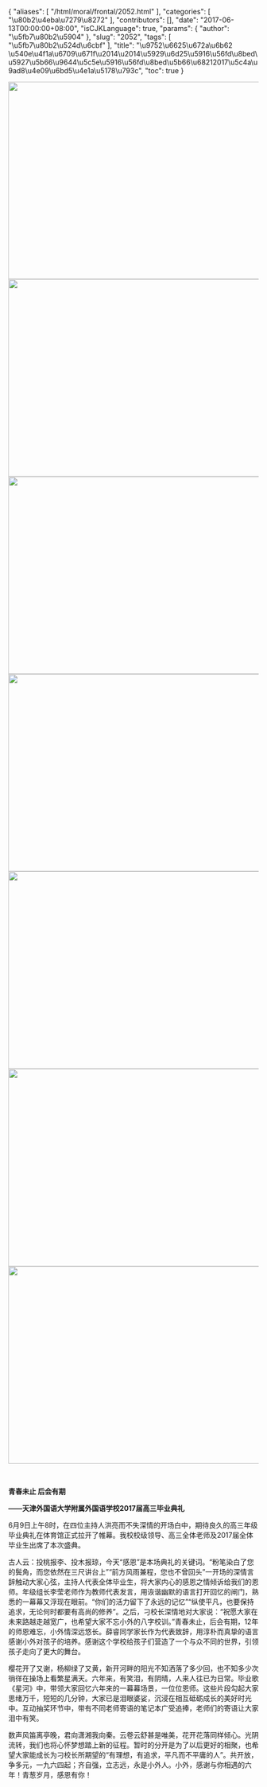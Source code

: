 {
    "aliases": [
        "/html/moral/frontal/2052.html"
    ],
    "categories": [
        "\u80b2\u4eba\u7279\u8272"
    ],
    "contributors": [],
    "date": "2017-06-13T00:00:00+08:00",
    "isCJKLanguage": true,
    "params": {
        "author": "\u5fb7\u80b2\u5904"
    },
    "slug": "2052",
    "tags": [
        "\u5fb7\u80b2\u524d\u6cbf"
    ],
    "title": "\u9752\u6625\u672a\u6b62 \u540e\u4f1a\u6709\u671f\u2014\u2014\u5929\u6d25\u5916\u56fd\u8bed\u5927\u5b66\u9644\u5c5e\u5916\u56fd\u8bed\u5b66\u68212017\u5c4a\u9ad8\u4e09\u6bd5\u4e1a\u5178\u793c",
    "toc": true
}


<img
    src="https://cdn.tfls.online/mirror/full/3bca11c570f0dc277b7817bea384dac4c58ffce1.jpg"
    style="display:block;margin-left:auto;margin-right:auto;"
    decoding="async"
    fetchpriority="auto"
    loading="lazy"
    height="397"
    width="600"
/>
<img
    src="https://cdn.tfls.online/mirror/full/5a45d5d0ceb7b9742274d9d366169b9b72641665.jpg"
    style="display:block;margin-left:auto;margin-right:auto;"
    decoding="async"
    fetchpriority="auto"
    loading="lazy"
    height="397"
    width="600"
/>
<img
    src="https://cdn.tfls.online/mirror/full/13330458aaadd6f9904ca7ad4a5dbd756aa2e590.jpg"
    style="display:block;margin-left:auto;margin-right:auto;"
    decoding="async"
    fetchpriority="auto"
    loading="lazy"
    height="397"
    width="600"
/>
<img
    src="https://cdn.tfls.online/mirror/full/47f6af82672644f3202499e8076e1b339665aa56.jpg"
    style="display:block;margin-left:auto;margin-right:auto;"
    decoding="async"
    fetchpriority="auto"
    loading="lazy"
    height="397"
    width="600"
/>
<img
    src="https://cdn.tfls.online/mirror/full/5d3d38021293710dfabe3b29dc08ef29cdf5923f.jpg"
    style="display:block;margin-left:auto;margin-right:auto;"
    decoding="async"
    fetchpriority="auto"
    loading="lazy"
    height="397"
    width="600"
/>
<img
    src="https://cdn.tfls.online/mirror/full/48ec4f15259ac9b3cd41d87728c61831ba86a7dc.jpg"
    style="display:block;margin-left:auto;margin-right:auto;"
    decoding="async"
    fetchpriority="auto"
    loading="lazy"
    height="397"
    width="600"
/>
<img
    src="https://cdn.tfls.online/mirror/full/6955fe7509ea15665ac901e2f3a9ff887d6a94a3.jpg"
    style="display:block;margin-left:auto;margin-right:auto;"
    decoding="async"
    fetchpriority="auto"
    loading="lazy"
    height="397"
    width="600"
/>




  





                         




**青春未止 后会有期**




**——天津外国语大学附属外国语学校2017届高三毕业典礼**




  





6月9日上午8时，在四位主持人洪亮而不失深情的开场白中，期待良久的高三年级毕业典礼在体育馆正式拉开了帷幕。我校校级领导、高三全体老师及2017届全体毕业生出席了本次盛典。




古人云：投桃报李、投木报琼，今天“感恩”是本场典礼的关键词。“粉笔染白了您的鬓角，而您依然在三尺讲台上”“前方风雨兼程，您也不曾回头”一开场的深情言辞触动大家心弦，主持人代表全体毕业生，将大家内心的感恩之情倾诉给我们的恩师。年级组长李莹老师作为教师代表发言，用诙谐幽默的语言打开回忆的闸门，熟悉的一幕幕又浮现在眼前。“你们的活力留下了永远的记忆”“纵使平凡，也要保持追求，无论何时都要有高尚的修养”。之后，刁校长深情地对大家说：“祝愿大家在未来路越走越宽广，也希望大家不忘小外的八字校训。”青春未止，后会有期，12年的师恩难忘，小外情深远悠长。薛睿同学家长作为代表致辞，用淳朴而真挚的语言感谢小外对孩子的培养。感谢这个学校给孩子们营造了一个与众不同的世界，引领孩子走向了更大的舞台。




樱花开了又谢，杨柳绿了又黄，新开河畔的阳光不知洒落了多少回，也不知多少次徜徉在操场上看繁星满天。六年来，有笑泪，有阴晴，人来人往已为日常。毕业歌《星河》中，带领大家回忆六年来的一幕幕场景，一位位恩师。这些片段勾起大家思绪万千，短短的几分钟，大家已是泪眼婆娑，沉浸在相互砥砺成长的美好时光中。互动抽奖环节中，带有不同老师寄语的笔记本广受追捧，老师们的寄语让大家泪中有笑。




数声风笛离亭晚，君向潇湘我向秦。云卷云舒甚是唯美，花开花落同样倾心。光阴流转，我们也将心怀梦想踏上新的征程。暂时的分开是为了以后更好的相聚，也希望大家能成长为刁校长所期望的“有理想，有追求，平凡而不平庸的人”。共开放，争多元，一九六四起；齐自强，立志远，永是小外人。小外，感谢与你相遇的六年！青葱岁月，感恩有你！




  




